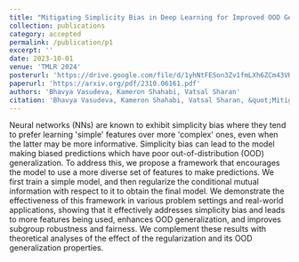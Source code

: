 ```yaml
---
title: "Mitigating Simplicity Bias in Deep Learning for Improved OOD Generalization and Robustness"
collection: publications
category: accepted
permalink: /publication/p1
excerpt: ''
date: 2023-10-01
venue: 'TMLR 2024'
posterurl: 'https://drive.google.com/file/d/1yhNtFESon3Zv1fmLXh6ZCm43VKz-u9iY/view'
paperurl: 'https://arxiv.org/pdf/2310.06161.pdf'
authors: 'Bhavya Vasudeva, Kameron Shahabi, Vatsal Sharan'
citation: 'Bhavya Vasudeva, Kameron Shahabi, Vatsal Sharan, &quot;Mitigating Simplicity Bias in Deep Learning for Improved OOD Generalization and Robustness&quot; <i>TMLR 2024</i>.'
---
```


Neural networks (NNs) are known to exhibit simplicity bias where they tend to prefer learning 'simple' features over more 'complex' ones, even when the latter may be more informative. Simplicity bias can lead to the model making biased predictions which have poor out-of-distribution (OOD) generalization. To address this, we propose a framework that encourages the model to use a more diverse set of features to make predictions. We first train a simple model, and then regularize the conditional mutual information with respect to it to obtain the final model. We demonstrate the effectiveness of this framework in various problem settings and real-world applications, showing that it effectively addresses simplicity bias and leads to more features being used, enhances OOD generalization, and improves subgroup robustness and fairness. We complement these results with theoretical analyses of the effect of the regularization and its OOD generalization properties.